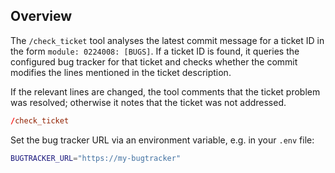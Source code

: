 ## Overview

The `/check_ticket` tool analyses the latest commit message for a ticket ID in the form `module: 0224008: [BUGS]`.
If a ticket ID is found, it queries the configured bug tracker for that ticket and checks whether the commit modifies the lines mentioned in the ticket description.

If the relevant lines are changed, the tool comments that the ticket problem was resolved; otherwise it notes that the ticket was not addressed.

```toml
/check_ticket
```

Set the bug tracker URL via an environment variable, e.g. in your `.env` file:

```bash
BUGTRACKER_URL="https://my-bugtracker"
```

